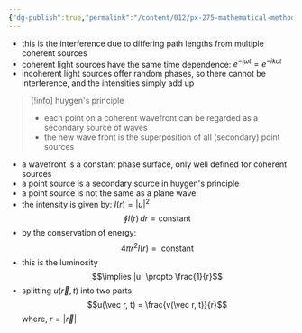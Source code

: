 ```yaml
---
{"dg-publish":true,"permalink":"/content/012/px-275-mathematical-methods/term-2/i-optics/px-275-i2-huygen-s-principle-and-point-sources/","noteIcon":"1","created":"2025-02-20T12:15:15.118+00:00","updated":"2025-03-09T11:23:30.684+00:00"}
---
```


- this is the interference due to differing path lengths from multiple coherent sources
- coherent light sources have the same time dependence: $e^{-i\omega t} = e^{-ikct}$
- incoherent light sources offer random phases, so there cannot be interference, and the intensities simply add up

>[!info] huygen's principle
>- each point on a coherent wavefront can be regarded as a secondary source of waves
>- the new wave front is the superposition of all (secondary) point sources

- a wavefront is a constant phase surface, only well defined for coherent sources
- a point source is a secondary source in huygen's principle
- a point source is not the same as a plane wave
- the intensity is given by: $I(r) = |u|^{2}$
$$\oint I(r)\,dr  = \text{constant}$$
- by the conservation of energy:
$$4\pi r^{2} I(r) = \text{ constant}$$
- this is the luminosity
$$\implies |u| \propto \frac{1}{r}$$
- splitting $u(\vec r, t)$ into two parts:
$$u(\vec r, t) = \frac{v(\vec r, t)}{r}$$
	where, $r = |\vec r|$
